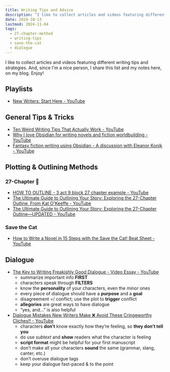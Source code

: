 ```yaml
---
title: Writing Tips and Advice
description: "I like to collect articles and videos featuring different writing tips and strategies. And, since I'm a nice person, I share this list and my notes here, on my blog. Enjoy!"
date: 2024-10-13
lastmod: 2024-11-04
tags:
  - 27-chapter-method
  - writing-tips
  - save-the-cat
  - dialogue
---
```

I like to collect articles and videos featuring different writing tips and strategies. And, since I'm a nice person, I share this list and my notes here, on my blog. Enjoy!
<!--more-->
## Playlists  

- [New Writers: Start Here - YouTube](https://youtube.com/playlist?list=PLV6pMftb_QTlFALRRV8oSFPhc4tiU91oZ&si=CESESG3B8IK2cZPY)  

## General Tips & Tricks  
  
- [Ten Weird Writing Tips That Actually Work - YouTube](https://youtu.be/G_V_5a-J9Us?si=Mo2Rv0WbSVqngEaP)  
- [Why I love Obsidian for writing novels and fiction worldbuilding - YouTube](https://youtu.be/mzj91fYrUL0?si=xgKpCC3Dy8UHx3s1)  
- [Fantasy fiction writing using Obsidian - A discussion with Eleanor Konik - YouTube](https://youtu.be/kfyA1UTo1sI?si=QL1fpUVb9cJTE-L9)  
  
## Plotting & Outlining Methods  
  
### 27-Chapter 💖  
  
- [HOW TO OUTLINE - 3 act 9 block 27 chapter example - YouTube](https://youtu.be/fe3eodLF_Uo?si=MfcHf4wfuH48k2rH)  
- [The Ultimate Guide to Outlining Your Story: Exploring the 27-Chapter Outline, From Kat O&#39;Keeffe - YouTube](https://youtu.be/Y3wua1KWRVI?si=G-2ucsHFfqh4WsGA)  
- [The Ultimate Guide to Outlining Your Story: Exploring the 27-Chapter Outline—UPDATED - YouTube](https://youtu.be/RNV--FikzF0?si=zHBcy_JinlNZ-zwr)  
  
### Save the Cat  
  
- [How to Write a Novel in 15 Steps with the Save the Cat! Beat Sheet - YouTube](https://youtu.be/k8EfEEjbwGk?si=-Q1TkAttNqhammJx)  
  
## Dialogue  
  
- [The Key to Writing Freakishly Good Dialogue - Video Essay - YouTube](https://youtu.be/-AhtKvgy6MA?si=U9XBRzot0MdRcWCh)  
  - summarize important info **FIRST**  
  - characters speak through **FILTERS**  
  - know the **personality** of your characters, even the minor ones  
  - every piece of dialogue should have a **purpose** and a **goal**  
  - disagreement =/ conflict; use the plot to **trigger** conflict  
  - **allegories** are great ways to have dialogue  
  - “yes, and…” is also helpful  
- [Dialogue Mistakes New Writers Make ❌ Avoid These Cringeworthy Cliches!! - YouTube](https://youtu.be/-e5Y2yH7RhQ?si=BeHzSF7Z0vsY77C8)  
  - characters **don’t** know exactly how they’re feeling, so **they don’t tell you**  
  - do use *subtext* and **show** readers what the character is feeling  
  - **script format** might be helpful for your first manuscript  
  - don’t make all your characters **sound** the same (grammar, slang, canter, etc.)  
  - don’t overuse dialogue tags
  - keep your dialogue fast-paced & to the point  
